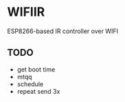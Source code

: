 # WIFIIR

ESP8266-based IR controller over WIFI

## TODO

* get boot time
* mtqq
* schedule
* repeat send 3x
